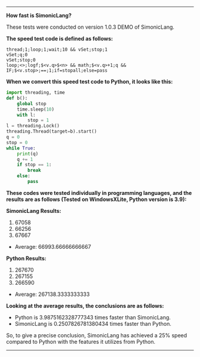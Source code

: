 
---

**How fast is SimonicLang?**

These tests were conducted on version 1.0.3 DEMO of SimonicLang.

**The speed test code is defined as follows:**

```simoniclang
thread;1;loop;1;wait;10 && vSet;stop;1
vSet;q;0
vSet;stop;0
loop;<>;logf;$<v.q>$<n> && math;$<v.q>+1;q && IF;$<v.stop>;==;1;if=stopall;else=pass
```

**When we convert this speed test code to Python, it looks like this:**

```python
import threading, time
def b():
    global stop
    time.sleep(10)
    with l:
        stop = 1
l = threading.Lock()
threading.Thread(target=b).start()
q = 0
stop = 0
while True:
    print(q)
    q += 1
    if stop == 1:
        break
    else:
        pass
```

**These codes were tested individually in programming languages, and the results are as follows (Tested on WindowsXLite, Python version is 3.9):**

**SimonicLang Results:**
1. 67058
2. 66256
3. 67667
- Average: 66993.66666666667

**Python Results:**
1. 267670
2. 267155
3. 266590
- Average: 267138.3333333333

**Looking at the average results, the conclusions are as follows:**
- Python is 3.9875162328777343 times faster than SimonicLang.
- SimonicLang is 0.2507826781380434 times faster than Python.

So, to give a precise conclusion, SimonicLang has achieved a 25% speed compared to Python with the features it utilizes from Python.

--- 
